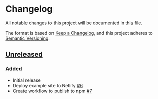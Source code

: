 # Changelog
All notable changes to this project will be documented in this file.

The format is based on [Keep a Changelog](https://keepachangelog.com/en/1.0.0/),
and this project adheres to [Semantic Versioning](https://semver.org/spec/v2.0.0.html).

## [Unreleased]
### Added
- Initial release
- Deploy example site to Netlify [#6](https://github.com/azavea/react-showtime/pull/6)
- Create workflow to publish to npm [#7](https://github.com/azavea/react-showtime/pull/7)

[Unreleased]: https://github.com/azavea/react-showtime/compare/9ec0931...HEAD
